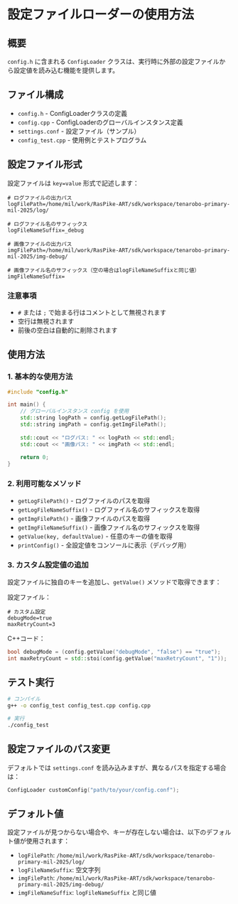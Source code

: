 # 設定ファイルローダーの使用方法

## 概要
`config.h` に含まれる `ConfigLoader` クラスは、実行時に外部の設定ファイルから設定値を読み込む機能を提供します。

## ファイル構成
- `config.h` - ConfigLoaderクラスの定義
- `config.cpp` - ConfigLoaderのグローバルインスタンス定義
- `settings.conf` - 設定ファイル（サンプル）
- `config_test.cpp` - 使用例とテストプログラム

## 設定ファイル形式
設定ファイルは `key=value` 形式で記述します：

```
# ログファイルの出力パス
logFilePath=/home/mil/work/RasPike-ART/sdk/workspace/tenarobo-primary-mil-2025/log/

# ログファイル名のサフィックス
logFileNameSuffix=_debug

# 画像ファイルの出力パス
imgFilePath=/home/mil/work/RasPike-ART/sdk/workspace/tenarobo-primary-mil-2025/img-debug/

# 画像ファイル名のサフィックス（空の場合はlogFileNameSuffixと同じ値）
imgFileNameSuffix=
```

### 注意事項
- `#` または `;` で始まる行はコメントとして無視されます
- 空行は無視されます
- 前後の空白は自動的に削除されます

## 使用方法

### 1. 基本的な使用方法
```cpp
#include "config.h"

int main() {
    // グローバルインスタンス config を使用
    std::string logPath = config.getLogFilePath();
    std::string imgPath = config.getImgFilePath();
    
    std::cout << "ログパス: " << logPath << std::endl;
    std::cout << "画像パス: " << imgPath << std::endl;
    
    return 0;
}
```

### 2. 利用可能なメソッド
- `getLogFilePath()` - ログファイルのパスを取得
- `getLogFileNameSuffix()` - ログファイル名のサフィックスを取得
- `getImgFilePath()` - 画像ファイルのパスを取得
- `getImgFileNameSuffix()` - 画像ファイル名のサフィックスを取得
- `getValue(key, defaultValue)` - 任意のキーの値を取得
- `printConfig()` - 全設定値をコンソールに表示（デバッグ用）

### 3. カスタム設定値の追加
設定ファイルに独自のキーを追加し、`getValue()` メソッドで取得できます：

設定ファイル：
```
# カスタム設定
debugMode=true
maxRetryCount=3
```

C++コード：
```cpp
bool debugMode = (config.getValue("debugMode", "false") == "true");
int maxRetryCount = std::stoi(config.getValue("maxRetryCount", "1"));
```

## テスト実行
```bash
# コンパイル
g++ -o config_test config_test.cpp config.cpp

# 実行
./config_test
```

## 設定ファイルのパス変更
デフォルトでは `settings.conf` を読み込みますが、異なるパスを指定する場合は：

```cpp
ConfigLoader customConfig("path/to/your/config.conf");
```

## デフォルト値
設定ファイルが見つからない場合や、キーが存在しない場合は、以下のデフォルト値が使用されます：
- `logFilePath`: `/home/mil/work/RasPike-ART/sdk/workspace/tenarobo-primary-mil-2025/log/`
- `logFileNameSuffix`: 空文字列
- `imgFilePath`: `/home/mil/work/RasPike-ART/sdk/workspace/tenarobo-primary-mil-2025/img-debug/`
- `imgFileNameSuffix`: `logFileNameSuffix` と同じ値